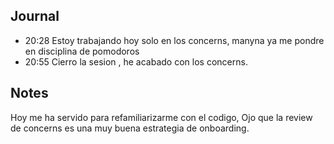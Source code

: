
## Journal
- 20:28 Estoy trabajando hoy solo en los concerns, manyna ya me pondre en disciplina de pomodoros
- 20:55 Cierro la sesion , he acabado con los concerns.


## Notes
Hoy me ha servido para refamiliarizarme con el codigo, Ojo que la review de concerns es una muy buena estrategia de onboarding.
